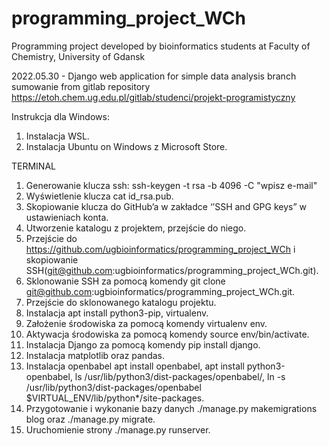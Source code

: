 # programming_project_WCh
Programming project developed by bioinformatics students at Faculty of Chemistry, 
University of Gdansk


2022.05.30 - Django web application for simple data analysis
branch sumowanie from gitlab repository https://etoh.chem.ug.edu.pl/gitlab/studenci/projekt-programistyczny

Instrukcja dla Windows: 
1.	Instalacja WSL.
2.	Instalacja Ubuntu on Windows z Microsoft Store.

TERMINAL

1.	Generowanie klucza ssh: ssh-keygen -t rsa -b 4096 -C "wpisz e-mail"
2.	Wyświetlenie klucza cat id_rsa.pub. 
3.	Skopiowanie klucza do GitHub’a w zakładce ‘’SSH and GPG keys” w ustawieniach konta.
4.	Utworzenie katalogu z projektem, przejście do niego. 
5.	 Przejście do https://github.com/ugbioinformatics/programming_project_WCh i skopiowanie SSH(git@github.com:ugbioinformatics/programming_project_WCh.git). 
6.	Sklonowanie SSH za pomocą komendy git clone git@github.com:ugbioinformatics/programming_project_WCh.git.
7.	Przejście do sklonowanego katalogu projektu.
8.	Instalacja apt install python3-pip, virtualenv.
9.	Założenie środowiska za pomocą komendy virtualenv env. 
10.	Aktywacja środowiska za pomocą komendy source env/bin/activate.
11.	Instalacja Django za pomocą komendy pip install django.
12.	Instalacja matplotlib oraz pandas.
13.	Instalacja openbabel apt install openbabel, apt install python3-openbabel, ls /usr/lib/python3/dist-packages/openbabel/, ln -s /usr/lib/python3/dist-packages/openbabel $VIRTUAL_ENV/lib/python*/site-packages.
14.	Przygotowanie i wykonanie bazy danych ./manage.py makemigrations blog oraz ./manage.py migrate.
15.	Uruchomienie strony ./manage.py runserver.



